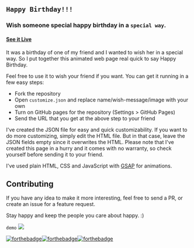 ## `Happy Birthday!!!`

### Wish someone special happy birthday in a `special way`.

#### [See it Live](https://github.com/piyush168713/Happy-birthday-1.git)

It was a birthday of one of my friend and I wanted to wish her in a special way. So I put together this animated web page real quick to say Happy Birthday.

Feel free to use it to wish your friend if you want.
You can get it running in a few easy steps:

* Fork the repository
* Open `customize.json` and replace name/wish-message/image with your own
* Turn on GitHub pages for the repository (Settings > GitHub Pages)
* Send the URL that you get at the above step to your friend

I've created the JSON file for easy and quick customizability. If you want to do more customizing, simply edit the HTML file. But in that case, leave the JSON fields empty since it overwrites the HTML. Please note that I've created this page in a hurry and it comes with no warranty, so check yourself before sending it to your friend.

I've used plain HTML, CSS and JavaScript with [GSAP](https://greensock.com/gsap) for animations.

## Contributing

If you have any idea to make it more interesting, feel free to send a PR, or create an issue for a feature request.

Stay happy and keep the people you care about happy. :)

`demo`
<img src="https://github.com/piyush168713/Happy-birthday-1/blob/main/bday_a.png?raw=true">
  
[![forthebadge](https://forthebadge.com/images/badges/built-with-love.svg)](https://forthebadge.com)[![forthebadge](https://forthebadge.com/images/badges/makes-people-smile.svg)](https://forthebadge.com)[![forthebadge](https://forthebadge.com/images/badges/open-source.svg)](https://forthebadge.com)


